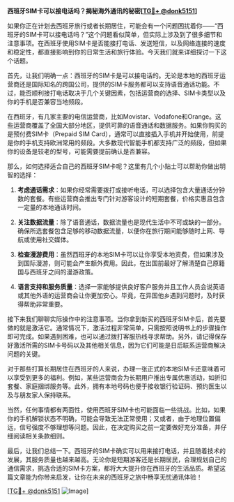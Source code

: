 **西班牙SIM卡可以接电话吗？揭秘海外通讯的秘密[[TG💪+ @donk5151](https://t.me/s/donk5151)]**

如果你正在计划去西班牙旅行或者长期居住，可能会有一个问题困扰着你——“西班牙的SIM卡可以接电话吗？”这个问题看似简单，但实际上涉及到了很多细节和注意事项。在西班牙使用SIM卡是否能接打电话、发送短信，以及网络连接的速度和稳定性，都直接影响到你的日常生活和旅行体验。今天我们就来详细探讨一下这个话题。

首先，让我们明确一点：西班牙的SIM卡是可以接电话的。无论是本地的西班牙运营商还是国际知名的跨国公司，提供的SIM卡服务都可以支持语音通话功能。不过，能否顺利接打电话取决于几个关键因素，包括运营商的选择、SIM卡类型以及你的手机是否兼容当地频段。

在西班牙，有几家主要的电信运营商，比如Movistar、Vodafone和Orange。这些运营商覆盖了全国大部分地区，提供可靠的语音通话和数据服务。如果你购买的是预付费SIM卡（Prepaid SIM Card），通常可以直接插入手机并开始使用，前提是你的手机支持欧洲常用的频段。大多数现代智能手机都支持广泛的频段，但如果你的设备是较老的型号，可能需要提前确认是否兼容。

那么，如何选择适合自己的西班牙SIM卡呢？这里有几个小贴士可以帮助你做出明智的选择：

1. **考虑通话需求**：如果你经常需要拨打或接听电话，可以选择包含大量通话分钟数的套餐。有些运营商会推出专门针对游客设计的短期套餐，价格实惠且包含一定量的本地通话时间。

2. **关注数据流量**：除了语音通话，数据流量也是现代生活中不可或缺的一部分。确保所选套餐包含足够的移动数据流量，以便你在旅行期间能够随时上网、导航或使用社交媒体。

3. **检查漫游费用**：虽然西班牙的本地SIM卡可以让你享受本地资费，但如果涉及到国际漫游，则可能会产生额外费用。因此，在出国前最好了解清楚自己原籍国与西班牙之间的漫游政策。

4. **语言支持和服务质量**：选择一家能够提供良好客户服务并且工作人员会说英语或其他外语的运营商会让你更加安心。毕竟，在异国他乡遇到问题时，及时获得帮助非常重要。

接下来我们聊聊实际操作中的注意事项。当你拿到新买的西班牙SIM卡后，首先要做的就是激活它。通常情况下，激活过程非常简单，只需按照说明书上的步骤操作即可完成。如果遇到困难，也可以通过拨打客服热线寻求帮助。另外，请记得保存好激活所需的SIM卡号码以及其他相关信息，因为它们可能是日后联系运营商解决问题的关键。

对于那些打算长期居住在西班牙的人来说，办理一张正式的本地SIM卡还意味着可以享受到更多的福利。例如，某些运营商会为长期用户推出专属优惠活动，如折扣套餐、家庭捆绑服务等。此外，拥有本地号码也便于接收银行验证码、预约医生以及与朋友家人保持联系。

当然，任何事情都有两面性，使用西班牙SIM卡也可能面临一些挑战。比如，如果你的手机解锁状态不明确，可能会导致无法正常使用；又或者，由于地理位置偏远，信号强度不够理想等问题。因此，在决定购买之前一定要做好充分准备，并仔细阅读相关条款细则。

最后，让我们总结一下。西班牙的SIM卡确实可以用来接打电话，并且随着技术的发展，其服务质量也越来越高。无论你是短期游客还是长期居民，合理规划自己的通信需求，挑选合适的SIM卡方案，都将大大提升你在西班牙的生活品质。希望这篇文章能为你带来启发，让你在未来的西班牙之旅中畅享无忧通讯体验！

[[TG💪+ @donk5151](https://t.me/s/donk5151) ![Image](https://i.postimg.cc/rwNCRYN7/Snipaste-2025-04-30-17-27-05.png)]